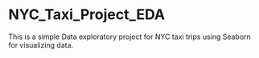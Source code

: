 # NYC_Taxi_Project_EDA
This is a simple Data exploratory project for NYC taxi trips using Seaborn for visualizing data. 

